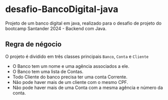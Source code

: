 # desafio-BancoDigital-java

Projeto de um banco digital em java, realizado para o desafio de projeto do bootcamp Santander 2024 - Backend com Java.

## Regra de négocio

O projeto é dividido em três classes principais `Banco`, `Conta` e `Cliente`

- O Banco tem um nome e uma agência associados a ele.
- O Banco tem uma lista de Contas.
- Todo Cliente do banco precisa ter uma conta Corrente.
- Não pode haver mais de um cliente com o mesmo CPF.
- Não pode haver mais de uma Conta com a mesma agência e número da conta.
